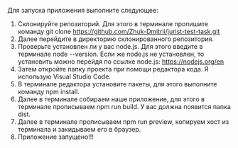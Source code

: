 Для запуска приложения выполните следующее:

1. Склонируйте репозиторий. Для этого в терминале пропишите команду git clone https://github.com/Zhuk-Dmitrii/jurist-test-task.git
2. Далее перейдите в директорию склонированного репозитория.
3. Проверьте установлен ли у вас node.js. Для этого введите в терминале node --version. Если же node.js не установлен, то установить можно перейдя по ссылке node.js: https://nodejs.org/en
4. Затем откройте папку проекта при помощи редактора кода. Я использую Visual Studio Code.
5. В терминале редактора установите пакеты, для этого выполните команду npm install.
6. Далее в терминале собираем наше приложение, для этого в терминале прописываем npm run build. У вас должна появится папка dist.
7. Далее в терминале прописываем npm run preview, копируем хост из терминала и закидываем его в браузер.
8. Приложение запущено!!!
